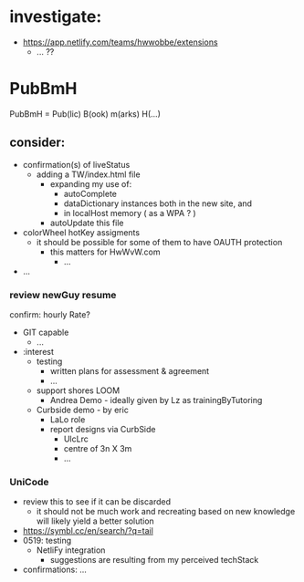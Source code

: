 
# investigate:
- https://app.netlify.com/teams/hwwobbe/extensions
  - ... ??
 
# PubBmH
PubBmH = Pub(lic)  B(ook) m(arks) H(...)

## consider:
- confirmation(s) of liveStatus
  - adding a TW/index.html file
    - expanding my use of:
      -  autoComplete
      -  dataDictionary instances both in the new site, and
      -  in localHost memory ( as a WPA ? )
    - autoUpdate this file
- colorWheel hotKey assigments
  - it should be possible for some of them to have OAUTH protection
    - this matters for HwWvW.com
      - ...
- ...

### review newGuy resume
confirm: hourly Rate?
- GIT capable
  - ...
- :interest
  - testing
    - written plans for assessment & agreement
    - ...
  - support shores
    LOOM
      - Andrea Demo - ideally given by Lz as trainingByTutoring
  - Curbside demo - by eric
    - LaLo role
    - report designs via CurbSide
      - UlcLrc
      - centre of 3n X 3m
      - ...
### UniCode

- review this to see if it can be discarded
  - it should not be much work and recreating based on new knowledge will likely yield a better solution
- https://symbl.cc/en/search/?q=tail
- 0519: testing
  - NetliFy integration
    - suggestions are resulting from my perceived techStack
- confirmations: ...
